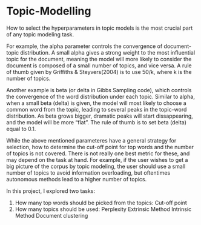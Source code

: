 # Topic-Modelling
How to select the hyperparameters in topic models is the most crucial part of any topic modeling task.

For example, the alpha parameter controls the convergence of document-topic distribution. A small alpha gives 
a strong weight to the most influential topic for the document, meaning the model will more likely to consider the document 
is composed of a small number of topics, and vice versa. A rule of thumb given by Griffiths & Steyvers(2004) is to use 50/k, 
where k is the number of topics.

Another example is beta (or delta in Gibbs Sampling code), which controls the convergence of the word distribution under 
each topic. Similar to alpha, when a small beta (delta) is given, the model will most likely to choose a common word from the 
topic, leading to several peaks in the topic-word distribution. As beta grows bigger, dramatic peaks will start dissappearing, 
and the model will be more “flat”. The rule of thumb is to set beta (delta) equal to 0.1.

While the above mentioned parameteres have a general strategy for selection, how to determine the cut-off point for top words
and the number of topics is not covered. There is not really one best metric for these, and may depend on the task at hand. 
For example, if the user wishes to get a big picture of the corpus by topic modeling, the user should use a small number of 
topics to avoid information overloading, but oftentimes autonomous methods lead to a higher number of topics.

In this project, I explored two tasks:

1. How many top words should be picked from the topics:
   Cut-off point
2. How many topics should be used:
   Perplexity
   Extrinsic Method
   Intrinsic Method
   Document clustering
